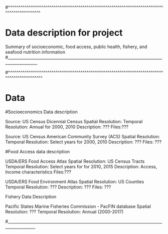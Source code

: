 
#^^^^^^^^^^^^^^^^^^^^^^^^^^^^^^^^^^^^^^^^^^^^^^^^^^^^^^^^^^^^^^^^^^^^^^^^^^^^^^^^^^^^^^^^^^^^
# Data description for project
Summary of socioeconomic, food access, public health, fishery, and seafood nutrition information
#_____________________________________________________________________________________________


#^^^^^^^^^^^^^^^^^^^^^^^^^^^^^^^^^^^^^^^^^^^^^^^^^^^^^^^^^^^^^^^^^^^^^^^^^^^^^^^^^^^^^^^^^^^^^
# Data 

#Socioeconomics Data description

Source: US Census Dicennial Census
Spatial Resolution: 
Temporal Resolution: Annual for 2000, 2010
Description: ???
Files:???

Source: US  Census American Community Survey (ACS) 
Spatial Resolution: 
Temporal Resolution: Select years for 2000, 2010
Description: ???
Files: ???

#Food Access data description

USDA/ERS Food Access Atlas
Spatial Resolution: US Census Tracts
Temporal Resolution: Select years for for 2010, 2015
Description: Access, Income characteristics
Files:???

USDA/ERS Food Environment Atlas
Spatial Resolution: US Counties
Temporal Resolution: ???
Description: ???
Files: ???

Fishery Data Description

Pacific States Marine Fisheries Commission - PacFIN database
Spatial Resolution: ??? 
Temporal Resolution: Annual (2000-2017)

#____________________________________________________________________________________________
